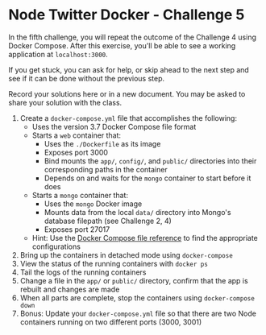 # Node Twitter Docker - Challenge 5
In the fifth challenge, you will repeat the outcome of the Challenge 4 using Docker Compose. After this exercise, you'll be able to see a working application at `localhost:3000`.

If you get stuck, you can ask for help, or skip ahead to the next step and see if it can be done without the previous step.

Record your solutions here or in a new document. You may be asked to share your solution with the class.

1. Create a `docker-compose.yml` file that accomplishes the following:
    - Uses the version 3.7 Docker Compose file format
    - Starts a `web` container that:
        - Uses the `./Dockerfile` as its image
        - Exposes port 3000
        - Bind mounts the `app/`, `config/`, and `public/` directories into their corresponding paths in the container
        - Depends on and waits for the `mongo` container to start before it does
    - Starts a `mongo` container that:
        - Uses the `mongo` Docker image
        - Mounts data from the local `data/` directory into Mongo's database filepath (see Challenge 2, 4)
        - Exposes port 27017
    - Hint: Use the [Docker Compose file reference](https://docs.docker.com/compose/compose-file/) to find the appropriate configurations
2. Bring up the containers in detached mode using `docker-compose`
3. View the status of the running containers with `docker ps`
4. Tail the logs of the running containers
5. Change a file in the `app/` or `public/` directory, confirm that the app is rebuilt and changes are made
6. When all parts are complete, stop the containers using `docker-compose down`
7. Bonus: Update your `docker-compose.yml` file so that there are two Node containers running on two different ports (3000, 3001)

